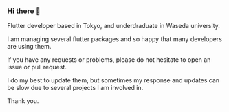 ### Hi there 👋

Flutter developer based in Tokyo, and underdraduate in Waseda university.

I am managing several flutter packages and so happy that many developers are using them.

If you have any requests or problems, please do not hesitate to open an issue or pull request.

I do my best to update them, but sometimes my response and updates can be slow due to several projects I am involved in.

Thank you.

<!--
**santa112358/santa112358** is a ✨ _special_ ✨ repository because its `README.md` (this file) appears on your GitHub profile.

Here are some ideas to get you started:

- 🔭 I’m currently working on ...
- 🌱 I’m currently learning ...
- 👯 I’m looking to collaborate on ...
- 🤔 I’m looking for help with ...
- 💬 Ask me about ...
- 📫 How to reach me: ...
- 😄 Pronouns: ...
- ⚡ Fun fact: ...
-->
